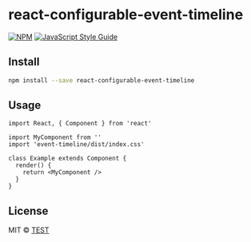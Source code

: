 # react-configurable-event-timeline

[![NPM](https://img.shields.io/npm/v/react-configurable-event-timeline.svg)](https://www.npmjs.com/package/react-configurable-event-timeline) [![JavaScript Style Guide](https://img.shields.io/badge/code_style-standard-brightgreen.svg)](https://standardjs.com)

## Install

```bash
npm install --save react-configurable-event-timeline
```

## Usage

```tsx
import React, { Component } from 'react'

import MyComponent from ''
import 'event-timeline/dist/index.css'

class Example extends Component {
  render() {
    return <MyComponent />
  }
}
```

## License

MIT © [TEST](https://github.com/TEST)
